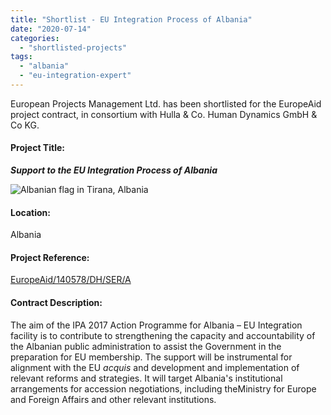 ```yaml
---
title: "Shortlist - EU Integration Process of Albania"
date: "2020-07-14"
categories: 
  - "shortlisted-projects"
tags: 
  - "albania"
  - "eu-integration-expert"
---
```


European Projects Management Ltd. has been shortlisted for the EuropeAid project contract, in consortium with Hulla & Co. Human Dynamics GmbH & Co KG.

#### Project Title:

**_**Support to the EU Integration Process of Albania**_**

![Albanian flag in Tirana, Albania](images/albanian-2798884_1920-e1593677606198-1024x491.jpg)

#### Location:

Albania

#### Project Reference:

[EuropeAid/140578/DH/SER/A](https://webgate.ec.europa.eu/europeaid/online-services/index.cfm?ADSSChck=1576153472608&do=publi.detPUB&searchtype=AS&zgeo=35357&aoet=36539&ccnt=7573877&debpub=&orderby=upd&orderbyad=Desc&nbPubliList=15&page=1&aoref=140578)

#### **Contract Description:**

The aim of the IPA 2017 Action Programme for Albania – EU Integration facility is to contribute to strengthening the capacity and accountability of the Albanian public administration to assist the Government in the preparation for EU membership. The support will be instrumental for alignment with the EU _acquis_ and development and implementation of relevant reforms and strategies. It will target Albania's institutional arrangements for accession negotiations, including theMinistry for Europe and Foreign Affairs and other relevant institutions.
